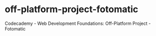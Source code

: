 # off-platform-project-fotomatic
Codecademy - Web Development Foundations: Off-Platform Project - Fotomatic
